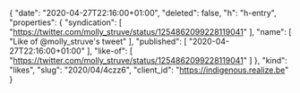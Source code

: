 {
  "date": "2020-04-27T22:16:00+01:00",
  "deleted": false,
  "h": "h-entry",
  "properties": {
    "syndication": [
      "https://twitter.com/molly_struve/status/1254862099228119041"
    ],
    "name": [
      "Like of @molly_struve's tweet"
    ],
    "published": [
      "2020-04-27T22:16:00+01:00"
    ],
    "like-of": [
      "https://twitter.com/molly_struve/status/1254862099228119041"
    ]
  },
  "kind": "likes",
  "slug": "2020/04/4czz6",
  "client_id": "https://indigenous.realize.be"
}
